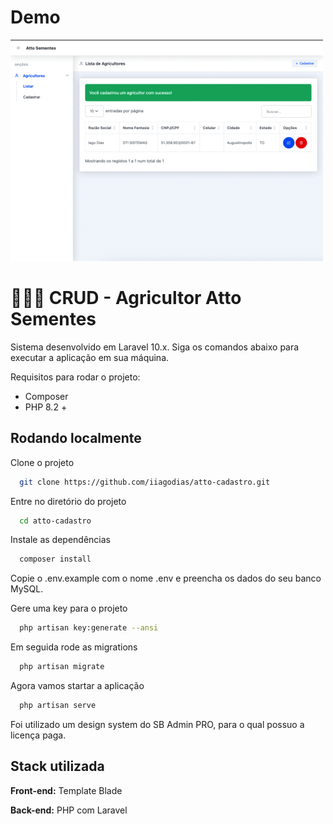 # Demo

![](./demo.gif)


# 👨🏻‍🌾 CRUD - Agricultor Atto Sementes 



Sistema desenvolvido em Laravel 10.x. Siga os comandos abaixo para executar a aplicação em sua máquina.

Requisitos para rodar o projeto: 

- Composer
- PHP 8.2 +




## Rodando localmente

Clone o projeto

```bash
  git clone https://github.com/iiagodias/atto-cadastro.git
```

Entre no diretório do projeto

```bash
  cd atto-cadastro
```

Instale as dependências

```bash
  composer install
```

Copie o .env.example com o nome .env e preencha os dados do seu banco MySQL.

Gere uma key para o projeto
```bash
  php artisan key:generate --ansi
```

Em seguida rode as migrations

```bash
  php artisan migrate
```

Agora vamos startar a aplicação

```bash
  php artisan serve
```


Foi utilizado um design system do SB Admin PRO, para o qual possuo a licença paga. 

## Stack utilizada

**Front-end:** Template Blade

**Back-end:** PHP com Laravel

